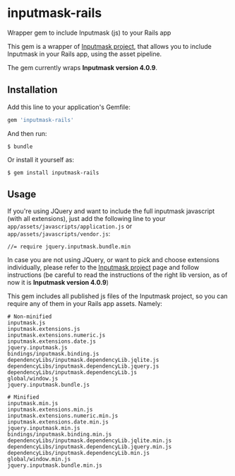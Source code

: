 # inputmask-rails
Wrapper gem to include Inputmask (js) to your Rails app

This gem is a wrapper of [Inputmask project](https://github.com/RobinHerbots/Inputmask), that allows you to include Inputmask in your Rails app, using the asset pipeline.

The gem currently wraps  **Inputmask version 4.0.9**.



## Installation

Add this line to your application's Gemfile:

```ruby
gem 'inputmask-rails'
```

And then run:

    $ bundle

Or install it yourself as:

    $ gem install inputmask-rails


## Usage

If you're using JQuery and want to include the full inputmask javascript (with all extensions), just add the following line to your `app/assets/javascripts/application.js` or `app/assets/javascripts/vendor.js`:
```
//= require jquery.inputmask.bundle.min
```

In case you are not using JQuery, or want to pick and choose extensions individually, please refer to the [Inputmask project](https://github.com/RobinHerbots/Inputmask) page and follow instructions (be careful to read the instructions of the right lib version, as of now it is **Inputmask version 4.0.9**)

This gem includes all published js files of the Inputmask project, so you can require any of them in your Rails app assets. Namely:
```
# Non-minified
inputmask.js
inputmask.extensions.js
inputmask.extensions.numeric.js
inputmask.extensions.date.js
jquery.inputmask.js
bindings/inputmask.binding.js
dependencyLibs/inputmask.dependencyLib.jqlite.js
dependencyLibs/inputmask.dependencyLib.jquery.js
dependencyLibs/inputmask.dependencyLib.js
global/window.js
jquery.inputmask.bundle.js

# Minified
inputmask.min.js
inputmask.extensions.min.js
inputmask.extensions.numeric.min.js
inputmask.extensions.date.min.js
jquery.inputmask.min.js
bindings/inputmask.binding.min.js
dependencyLibs/inputmask.dependencyLib.jqlite.min.js
dependencyLibs/inputmask.dependencyLib.jquery.min.js
dependencyLibs/inputmask.dependencyLib.min.js
global/window.min.js
jquery.inputmask.bundle.min.js

```
